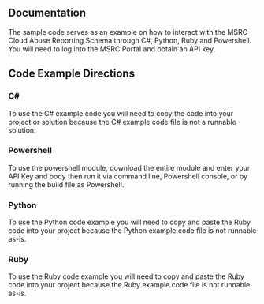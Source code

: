 <h2>Documentation</h2>

The sample code serves as an example on how to interact with the MSRC Cloud Abuse Reporting Schema through C#, Python, Ruby and Powershell. You will need to log into the MSRC Portal and obtain an API key.

<h2>Code Example Directions</h2>

<h3>C#</h3>
To use the C# example code you will need to copy the code into your project or solution because the C# example code file is not a runnable solution.

<h3>Powershell</h3>
To use the powershell module, download the entire module and enter your API Key and body then run it via command line, Powershell console, or by running the build file as Powershell.

<h3>Python</h3>
To use the Python code example you will need to copy and paste the Ruby code into your project because the Python example code file is not runnable as-is.

<h3>Ruby</h3>
To use the Ruby code example you will need to copy and paste the Ruby code into your project because the Ruby example code file is not runnable as-is.
